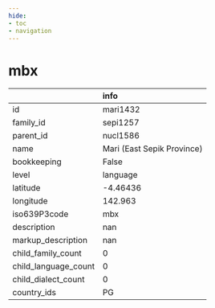 ```yaml
---
hide:
- toc
- navigation
---
```

# mbx
|                      | info                       |
|:---------------------|:---------------------------|
| id                   | mari1432                   |
| family_id            | sepi1257                   |
| parent_id            | nucl1586                   |
| name                 | Mari (East Sepik Province) |
| bookkeeping          | False                      |
| level                | language                   |
| latitude             | -4.46436                   |
| longitude            | 142.963                    |
| iso639P3code         | mbx                        |
| description          | nan                        |
| markup_description   | nan                        |
| child_family_count   | 0                          |
| child_language_count | 0                          |
| child_dialect_count  | 0                          |
| country_ids          | PG                         |